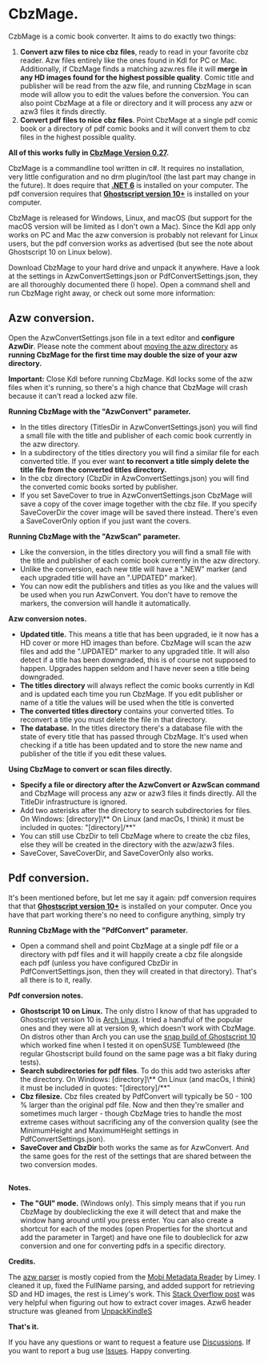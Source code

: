 # CbzMage.
CzbMage is a comic book converter. It aims to do exactly two things:
1. **Convert azw files to nice cbz files**, ready to read in your favorite cbz reader. Azw files entirely like the ones found in Kdl for PC or Mac. 
Additionally, if CbzMage finds a matching azw.res file it will **merge in any HD images found for the highest possible quality**. 
Comic title and publisher will be read from the azw file, and running CbzMage in scan mode will allow you to edit the values before the conversion. You can also point CbzMage at a file or directory and it will process any azw or azw3 files it finds directly.
2. **Convert pdf files to nice cbz files**. Point CbzMage at a single pdf comic book or a directory of pdf comic books and it will convert them to cbz files in the highest possible quality.

**All of this works fully in [CbzMage Version 0.27](https://github.com/ToofDerling/CbzMage/releases/tag/v0.27).**

CbzMage is a commandline tool written in c#. It requires no installation, very little configuration and no drm plugin/tool (the last part may change in the future). It does require that **[.NET 6](https://dotnet.microsoft.com/en-us/download)** is installed on your computer. The pdf conversion requires that **[Ghostscript version 10+](https://ghostscript.com/releases/gsdnld.html)** is installed on your computer.

CbzMage is released for Windows, Linux, and macOS (but support for the macOS version will be limited as I don't own a Mac). Since the Kdl app only works on PC and Mac the azw conversion is probably not relevant for Linux users, but the pdf conversion works as advertised (but see the note about Ghostscript 10 on Linux below).

Download CbzMage to your hard drive and unpack it anywhere. Have a look at the settings in AzwConvertSettings.json or PdfConvertSettings.json, they are all thoroughly documented there (I hope). Open a command shell and run CbzMage right away, or check out some more information: 

## Azw conversion.

Open the AzwConvertSettings.json file in a text editor and **configure AzwDir**. Please note the comment about [moving the azw directory](https://github.com/ToofDerling/CbzMage/wiki/How-to-move-Kdl-content-folder.) as **running CbzMage for the first time may double the size of your azw directory.**

**Important:** Close Kdl before running CbzMage. Kdl locks some of the azw files when it's running, so there's a high chance that CbzMage will crash because it can't read a locked azw file.

**Running CbzMage with the "AzwConvert" parameter.**

* In the titles directory (TitlesDir in AzwConvertSettings.json) you will find a small file with the title and publisher of each comic book currently in the azw directory.  
* In a subdirectory of the titles directory you will find a similar file for each converted title. If you ever want **to reconvert a title simply delete the title file from the converted titles directory.**
* In the cbz directory (CbzDir in AzwConvertSettings.json) you will find the converted comic books sorted by publisher. 
* If you set SaveCover to true in AzwConvertSettings.json CbzMage will save a copy of the cover image together with the cbz file. If you specify SaveCoverDir the cover image will be saved there instead. There's even a SaveCoverOnly option if you just want the covers.

**Running CbzMage with the "AzwScan" parameter.**

* Like the conversion, in the titles directory you will find a small file with the title and publisher of each comic book currently in the azw directory.  
* Unlike the conversion, each new title will have a ".NEW" marker (and each upgraded title will have an ".UPDATED" marker). 
* You can now edit the publishers and titles as you like and the values will be used when you run AzwConvert. You don't have to remove the markers, the conversion will handle it automatically.

**Azw conversion notes.**

* **Updated title.** This means a title that has been upgraded, ie it now has a HD cover or more HD images than before. CbzMage will scan the azw files and add the ".UPDATED" marker to any upgraded title. It will also detect if a title has been downgraded, this is of course not supposed to happen. Upgrades happen seldom and I have never seen a title being downgraded. 
* **The titles directory** will always reflect the comic books currently in Kdl and is updated each time you run CbzMage. If you edit publisher or name of a title the values will be used when the title is converted 
* **The converted titles directory** contains your converted titles. To reconvert a title you must delete the file in that directory. 
* **The database.** In the titles directory there's a database file with the state of every title that has passed through CbzMage. It's used when checking if a title has been updated and to store the new name and publisher of the title if you edit these values.

**Using CbzMage to convert or scan files directly.**

* **Specify a file or directory after the AzwConvert or AzwScan command** and CbzMage will process any azw or azw3 files it finds directly. All the TitleDir infrastructure is ignored. 
* Add two asterisks after the directory to search subdirectories for files. On Windows: [directory]\\** On Linux (and macOs, I think) it must be included in quotes: "[directory]/\**"
* You can still use CbzDir to tell CbzMage where to create the cbz files, else they will be created in the directory with the azw/azw3 files.
* SaveCover, SaveCoverDir, and SaveCoverOnly also works.

## Pdf conversion.

It's been mentioned before, but let me say it again: pdf conversion requires that that **[Ghostscript version 10+](https://ghostscript.com/releases/gsdnld.html)** is installed on your computer. Once you have that part working there's no need to configure anything, simply try

**Running CbzMage with the "PdfConvert" parameter.**

* Open a command shell and point CbzMage at a single pdf file or a directory with pdf files and it will happily create a cbz file alongside each pdf (unless you have configured CbzDir in PdfConvertSettings.json, then they will created in that directory). That's all there is to it, really.

**Pdf conversion notes.**

* **Ghostscript 10 on Linux.** The only distro I know of that has upgraded to Ghostscript version 10 is [Arch Linux](https://archlinux.org/). I tried a handful of the popular ones and they were all at version 9, which doesn't work with CbzMage. On distros other than Arch you can use the [snap build of Ghostscript 10](https://ghostscript.com/releases/gsdnld.html) which worked fine when I tested it on openSUSE Tumbleweed (the regular Ghostscript build found on the same page was a bit flaky during tests).
* **Search subdirectories for pdf files**. To do this add two asterisks after the directory. On Windows: [directory]\\** On Linux (and macOs, I think) it must be included in quotes: "[directory]/\**"
* **Cbz filesize.** Cbz files created by PdfConvert will typically be 50 - 100 % larger than the original pdf file. Now and then they're smaller and sometimes much larger - though CbzMage tries to handle the most extreme cases without sacrificing any of the conversion quality (see the MinimumHeight and MaximumHeight settings in PdfConvertSettings.json).
* **SaveCover and CbzDir** both works the same as for AzwConvert. And the same goes for the rest of the settings that are shared between the two conversion modes.

##

**Notes.**

* **The "GUI" mode.** (Windows only). This simply means that if you run CbzMage by doubleclicking the exe it will detect that and make the window hang around until you press enter. You can also create a shortcut for each of the modes (open Properties for the shortcut and add the parameter in Target) and have one file to doubleclick for azw conversion and one for converting pdfs in a specific directory.      

**Credits.**

The [azw parser](https://github.com/ToofDerling/MobiMetadata) is mostly copied from the [Mobi Metadata Reader](https://www.mobileread.com/forums/showthread.php?t=185565) by Limey. I cleaned it up, fixed the FullName parsing, and added support for retrieving SD and HD images, the rest is Limey's work. This [Stack Overflow post](https://stackoverflow.com/questions/24233834/getting-cover-image-from-a-mobi-file) was very helpful when figuring out how to extract cover images. Azw6 header structure was gleaned from [UnpackKindleS](https://github.com/Aeroblast/UnpackKindleS)

**That's it.** 

If you have any questions or want to request a feature use [Discussions](https://github.com/ToofDerling/CbzMage/discussions). If you want to report a bug use [Issues](https://github.com/ToofDerling/CbzMage/issues). Happy converting.
